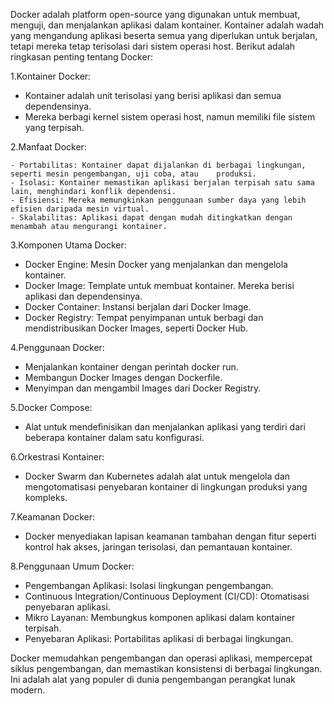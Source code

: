 Docker adalah platform open-source yang digunakan untuk membuat, menguji, dan menjalankan aplikasi dalam kontainer. Kontainer adalah wadah yang mengandung aplikasi beserta semua yang diperlukan untuk berjalan, tetapi mereka tetap terisolasi dari sistem operasi host. Berikut adalah ringkasan penting tentang Docker:

1.Kontainer Docker:

   - Kontainer adalah unit terisolasi yang berisi aplikasi dan semua dependensinya.
   - Mereka berbagi kernel sistem operasi host, namun memiliki file sistem yang terpisah.

2.Manfaat Docker:

    - Portabilitas: Kontainer dapat dijalankan di berbagai lingkungan, seperti mesin pengembangan, uji coba, atau    produksi.
    - Isolasi: Kontainer memastikan aplikasi berjalan terpisah satu sama lain, menghindari konflik dependensi.
    - Efisiensi: Mereka memungkinkan penggunaan sumber daya yang lebih efisien daripada mesin virtual.
    - Skalabilitas: Aplikasi dapat dengan mudah ditingkatkan dengan menambah atau mengurangi kontainer.

3.Komponen Utama Docker:

   - Docker Engine: Mesin Docker yang menjalankan dan mengelola kontainer.
   - Docker Image: Template untuk membuat kontainer. Mereka berisi aplikasi dan dependensinya.
   - Docker Container: Instansi berjalan dari Docker Image.
   -  Docker Registry: Tempat penyimpanan untuk berbagi dan mendistribusikan Docker Images, seperti Docker Hub.

4.Penggunaan Docker:

   - Menjalankan kontainer dengan perintah docker run.
   - Membangun Docker Images dengan Dockerfile.
   - Menyimpan dan mengambil Images dari Docker Registry.

5.Docker Compose:

   - Alat untuk mendefinisikan dan menjalankan aplikasi yang terdiri dari beberapa kontainer dalam satu konfigurasi.

6.Orkestrasi Kontainer:

   - Docker Swarm dan Kubernetes adalah alat untuk mengelola dan mengotomatisasi penyebaran kontainer di lingkungan produksi yang kompleks.

7.Keamanan Docker:

   - Docker menyediakan lapisan keamanan tambahan dengan fitur seperti kontrol hak akses, jaringan terisolasi, dan pemantauan kontainer.

8.Penggunaan Umum Docker:

   - Pengembangan Aplikasi: Isolasi lingkungan pengembangan.
   - Continuous Integration/Continuous Deployment (CI/CD): Otomatisasi penyebaran aplikasi.
   - Mikro Layanan: Membungkus komponen aplikasi dalam kontainer terpisah.
   - Penyebaran Aplikasi: Portabilitas aplikasi di berbagai lingkungan.
   
Docker memudahkan pengembangan dan operasi aplikasi, mempercepat siklus pengembangan, dan memastikan konsistensi di berbagai lingkungan. Ini adalah alat yang populer di dunia pengembangan perangkat lunak modern.